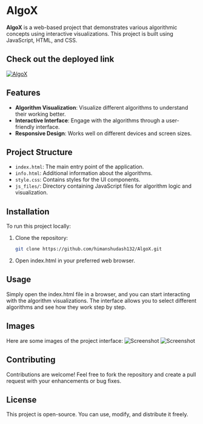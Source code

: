 # AlgoX

**AlgoX** is a web-based project that demonstrates various algorithmic concepts using interactive visualizations. This project is built using JavaScript, HTML, and CSS.

## Check out the deployed link 
[![AlgoX](https://img.shields.io/badge/AlgoX-%2300C7B7.svg?style=for-the-badge&logo=code&logoColor=white)](https://himanshudash132.github.io/AlgoX/)


## Features

- **Algorithm Visualization**: Visualize different algorithms to understand their working better.
- **Interactive Interface**: Engage with the algorithms through a user-friendly interface.
- **Responsive Design**: Works well on different devices and screen sizes.

## Project Structure

- `index.html`: The main entry point of the application.
- `info.html`: Additional information about the algorithms.
- `style.css`: Contains styles for the UI components.
- `js_files/`: Directory containing JavaScript files for algorithm logic and visualization.

## Installation

To run this project locally:

1. Clone the repository:
   ```bash
   git clone https://github.com/himanshudash132/AlgoX.git

   
2. Open index.html in your preferred web browser.

## Usage
Simply open the index.html file in a browser, and you can start interacting with the algorithm visualizations. The interface allows you to select different algorithms and see how they work step by step.

## Images
Here are some images of the project interface:
![Screenshot](https://github.com/himanshudash132/AlgoX/blob/main/images/1.png)
![Screenshot](https://github.com/himanshudash132/AlgoX/blob/main/images/2.png)

## Contributing
Contributions are welcome! Feel free to fork the repository and create a pull request with your enhancements or bug fixes.

## License
This project is open-source. You can use, modify, and distribute it freely.
   
